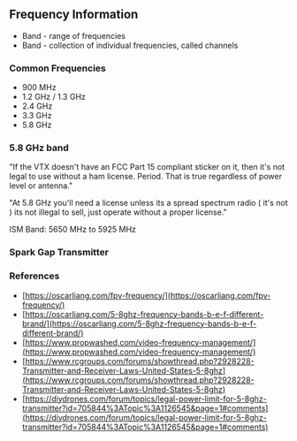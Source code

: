 
## Frequency Information

- Band - range of frequencies
- Band - collection of individual frequencies, called channels


### Common Frequencies

- 900 MHz
- 1.2 GHz / 1.3 GHz
- 2.4 GHz
- 3.3 GHz
- 5.8 GHz

### 5.8 GHz band

"If the VTX doesn't have an FCC Part 15 compliant sticker on it,
then it's not legal to use without a ham license. Period. That is true regardless of power
level or antenna." 

"At 5.8 GHz you'll need a license unless its a spread spectrum radio ( it's not ) its not illegal to sell, just operate without a proper license."

ISM Band: 5650 MHz to 5925 MHz

### Spark Gap Transmitter

### References

- [https://oscarliang.com/fpv-frequency/](https://oscarliang.com/fpv-frequency/)
- [https://oscarliang.com/5-8ghz-frequency-bands-b-e-f-different-brand/](https://oscarliang.com/5-8ghz-frequency-bands-b-e-f-different-brand/)
- [https://www.propwashed.com/video-frequency-management/](https://www.propwashed.com/video-frequency-management/)
- [https://www.rcgroups.com/forums/showthread.php?2928228-Transmitter-and-Receiver-Laws-United-States-5-8ghz](https://www.rcgroups.com/forums/showthread.php?2928228-Transmitter-and-Receiver-Laws-United-States-5-8ghz)
- [https://diydrones.com/forum/topics/legal-power-limit-for-5-8ghz-transmitter?id=705844%3ATopic%3A1126545&page=1#comments](https://diydrones.com/forum/topics/legal-power-limit-for-5-8ghz-transmitter?id=705844%3ATopic%3A1126545&page=1#comments)
